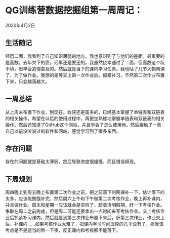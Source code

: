 # QG训练营数据挖掘组第一周周记：
2020年4月2日

## 生活随记

  经历二面，我看到了自己知识薄弱的地方。我也意识到了与他们的差距。最重要的是高数，去年欠下的债，迟早还是要还的。我虽然侥幸通过了二面，但高数这个坑不填，迟早会追悔莫及的。然后就是当下的课内学习任务。我也咕了几节大物网课了，为了做作业。我想的是等交上第一次作业后，抓紧补习，不然第二次作业布置下来，只会越落越大。

## 一周总结

  从上周末布置下作业，到现在。收获还是蛮多的，已经基本掌握了单链表和双链表的相关操作，希望在以后的使用过程中，再更加熟练地掌握单链表和双链表的相关操作。然后还知道了GitHub这个网站，并且学会了怎么使用他。然后接触了一些自己以前没听说过的软件和网站，感觉学习到了很多东西。

## 存在问题

  存在的问题就是基础太薄弱，然后导致进度很缓慢，而且错误频现。

## 下周规划

  周四晚上到周五晚上布置第二次作业之前，把之前落下的网课补一下，估计落下的太多，应该能勉强补完。然后周六上午和下午做第二次考核作业，晚上再补课内，并且做作业。周末和星期一应该就会是空档了，趁着清明假期，肝一下考核作业。争取在周二之前完成，但是周二可能还要拿出一点时间来写考核作业。交上考核作业后抓紧补习课内，然后就是到第三次作业布置下来后，肝第三次作业，作业交上后，补课内......如果考核作业太难了，把课内学习时间压榨的几乎没有了，那就该考虑是不是适当的熬一下夜，反正课内和考核都不能落下。

